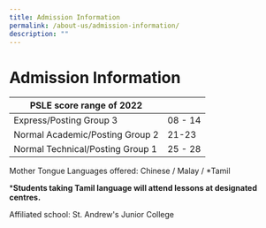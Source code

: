 ```yaml
---
title: Admission Information
permalink: /about-us/admission-information/
description: ""
---
```

# **Admission Information**



| PSLE score range of 2022 |  | 
| -------- | -------- |
| Express/Posting Group 3     | 08 - 14    |
|  Normal Academic/Posting Group 2     | 21-23    |
|  Normal Technical/Posting Group 1	|  25 - 28 	|



Mother Tongue Languages offered: Chinese / Malay / *Tamil


***Students taking Tamil language will attend lessons at designated centres.**

Affiliated school: St. Andrew's Junior College